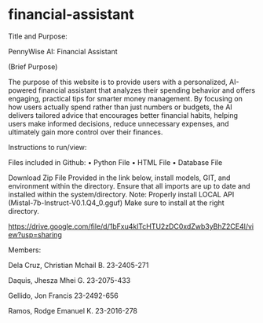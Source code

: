 # financial-assistant

Title and Purpose:

PennyWise AI: Financial Assistant

(Brief Purpose)

The purpose of this website is to provide users with a personalized, AI-powered financial assistant that analyzes their spending behavior and offers engaging, practical tips for smarter money management. By focusing on how users actually spend rather than just numbers or budgets, the AI delivers tailored advice that encourages better financial habits, helping users make informed decisions, reduce unnecessary expenses, and ultimately gain more control over their finances.

Instructions to run/view:

Files included in Github:
• Python File
• HTML File
• Database File

Download Zip File Provided in the link below, install models, GIT, and environment within the directory. Ensure that all imports are up to date and installed within the system/directory.
Note: Properly install LOCAL API (Mistal-7b-Instruct-V0.1.Q4_0.gguf) Make sure to install at the right directory.

https://drive.google.com/file/d/1bFxu4klTcHTU2zDC0xdZwb3yBhZ2CE4l/view?usp=sharing

Members:

Dela Cruz, Christian Mchail B.
23-2405-271

Daquis, Jhesza Mhei G.
23-2075-433

Gellido, Jon Francis
23-2492-656

Ramos, Rodge Emanuel K.
23-2016-278
